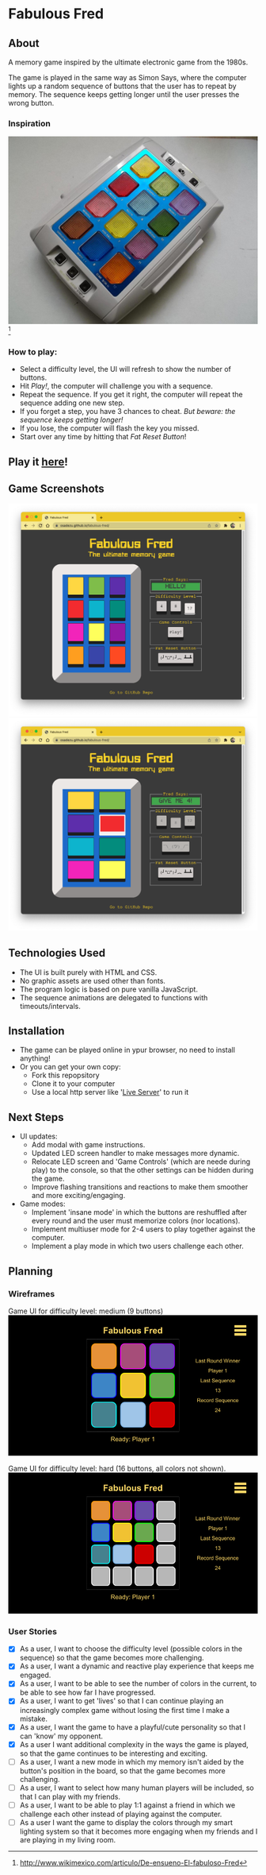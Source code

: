 # Fabulous Fred

## About

A memory game inspired by the ultimate electronic game from the 1980s.

The game is played in the same way as Simon Says, where the computer lights up a random sequence of buttons that the user has to repeat by memory. The sequence keeps getting longer until the user presses the wrong button.

### Inspiration

![Original 'Fabuloso Fred 20' from the 1980s](./planning/reference/Fabuloso-Fred-20.jpg)[^source]

### How to play:

- Select a difficulty level, the UI will refresh to show the number of buttons.
- Hit _Play!_, the computer will challenge you with a sequence.
- Repeat the sequence. If you get it right, the computer will repeat the sequence adding one new step.
- If you forget a step, you have 3 chances to cheat. _But beware: the sequence keeps getting longer!_
- If you lose, the computer will flash the key you missed.
- Start over any time by hitting that _Fat Reset Button_!

## Play it [here](https://osadezu.github.io/fabulous-fred/)!

## Game Screenshots

![View of main play screen](./planning/screenshots/fabulous-fred-screenshot-01.png)
![View of play screen with 8 buttons and illuminated gem](./planning/screenshots/fabulous-fred-screenshot-02.png)

## Technologies Used

- The UI is built purely with HTML and CSS.
- No graphic assets are used other than fonts.
- The program logic is based on pure vanilla JavaScript.
- The sequence animations are delegated to functions with timeouts/intervals.

## Installation

- The game can be played online in ypur browser, no need to install anything!
- Or you can get your own copy:
  - Fork this repopsitory
  - Clone it to your computer
  - Use a local http server like '[Live Server](https://marketplace.visualstudio.com/items?itemName=ritwickdey.LiveServer)' to run it

## Next Steps

- UI updates:
  - Add modal with game instructions.
  - Updated LED screen handler to make messages more dynamic.
  - Relocate LED screen and 'Game Controls' (which are neede during play) to the console, so that the other settings can be hidden during the game.
  - Improve flashing transitions and reactions to make them smoother and more exciting/engaging.
- Game modes:
  - Implement 'insane mode' in which the buttons are reshuffled after every round and the user must memorize colors (nor locations).
  - Implement multiuser mode for 2-4 users to play together against the computer.
  - Implement a play mode in which two users challenge each other.

## Planning

### Wireframes

Game UI for difficulty level: medium (9 buttons)
![wireframe-01](./planning/wireframes/wireframe-01.png)

Game UI for difficulty level: hard (16 buttons, all colors not shown).
![wireframe-02](./planning/wireframes/wireframe-02.png)

### User Stories

- [x] As a user, I want to choose the difficulty level (possible colors in the sequence) so that the game becomes more challenging.
- [x] As a user, I want a dynamic and reactive play experience that keeps me engaged.
- [x] As a user, I want to be able to see the number of colors in the current, to be able to see how far I have progressed.
- [x] As a user, I want to get 'lives' so that I can continue playing an increasingly complex game without losing the first time I make a mistake.
- [x] As a user, I want the game to have a playful/cute personality so that I can 'know' my opponent.
- [x] As a user I want additional complexity in the ways the game is played, so that the game continues to be interesting and exciting.
- [ ] As a user, I want a new mode in which my memory isn't aided by the button's position in the board, so that the game becomes more challenging.
- [ ] As a user, I want to select how many human players will be included, so that I can play with my friends.
- [ ] As a user, I want to be able to play 1:1 against a friend in which we challenge each other instead of playing against the computer.
- [ ] As a user I want the game to display the colors through my smart lighting system so that it becomes more engaging when my friends and I are playing in my living room.

[^source]: http://www.wikimexico.com/articulo/De-ensueno-El-fabuloso-Fred
